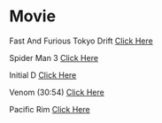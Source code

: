 # Movie
Fast And Furious Tokyo Drift
[Click Here](https://drive.google.com/file/d/1HAS9xxonRByJVXl9LcTWgTOsoa7WU4LI/view?usp=drivesdk)

Spider Man 3
[Click Here](https://drive.google.com/file/d/1JU2VOH_k4MKpVEXUXv101oZ6cbwOGBsE/view?usp=drivesdk)

Initial D
[Click Here](https://drive.google.com/file/d/1JFAuV8dY9UP-hhz9sWu3fS9C87KP0ovM/view?usp=drivesdk)

Venom (30:54)
[Click Here](https://drive.google.com/file/d/1S3u1l0MihGIkhkBR5uGWKYcJI6RHzoIf/view?usp=drivesdk)

Pacific Rim
[Click Here](https://drive.google.com/file/d/1S2Dxit3GJqXLKwnCRhXVuauvj6z5vshS/view?usp=drivesdk)
